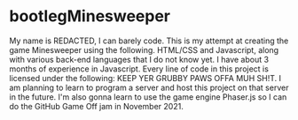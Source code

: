 # bootlegMinesweeper
My name is REDACTED, I can barely code.
This is my attempt at creating the game Minesweeper using the following.
HTML/CSS and Javascript, along with various back-end languages that I do not know yet.
I have about 3 months of experience in Javascript.
Every line of code in this project is licensed under the following:
KEEP YER GRUBBY PAWS OFFA MUH SH!T.
I am planning to learn to program a server and host this project on that server in the future.
I'm also gonna learn to use the game engine Phaser.js so I can do the GitHub Game Off jam in November 2021. 
